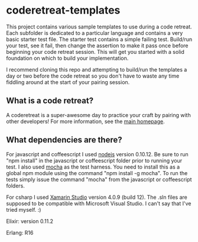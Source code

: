 coderetreat-templates
=====================
This project contains various sample templates to use during a code retreat.
Each subfolder is dedicated to a particular language and contains a very basic starter test file.
The starter test contains a simple failing test.  Build/run your test, see it fail, then change the
assertion to make it pass once before beginning your code retreat session.  This will get you started
with a solid foundation on which to build your implementation.

I recommend cloning this repo and attempting to build/run the templates a day or two before the code 
retreat so you don't have to waste any time fiddling around at the start of your pairing session.

What is a code retreat?
----------------------
A coderetreat is a super-awesome day to practice your craft by pairing with other developers!
For more information, see the [main homepage](http://coderetreat.org/).

What dependencies are there?
----------------------------
For javascript and coffeescript I used [nodejs](http://nodejs.org/) version 0.10.12.
Be sure to run "npm install" in the javascript or coffeescript folder prior to running your test.
I also used [mocha](http://visionmedia.github.io/mocha/) as the test harness.  You need to install this
as a global npm module using the command "npm install -g mocha".  To run the tests simply issue the command "mocha" from the javascript or coffeescript folders.

For csharp I used [Xamarin Studio](http://xamarin.com/) version 4.0.9 (build 12).  The .sln files are
supposed to be compatible with Microsoft Visual Studio.  I can't say that I've tried myself.  :)

Elixir: version 0.11.2

Erlang: R16
